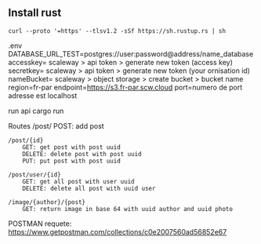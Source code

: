 ## Install rust

    curl --proto '=https' --tlsv1.2 -sSf https://sh.rustup.rs | sh

.env
    DATABASE_URL_TEST=postgres://user:password@address/name_database
    accesskey= scaleway > api token > generate new token (access key)
    secretkey= scaleway > api token > generate new token (your ornisation id)
    nameBucket= scaleway > object storage > create bucket > bucket name
    region=fr-par
    endpoint=https://s3.fr-par.scw.cloud
    port=numero de port
    adresse est localhost

run api
    cargo run
    
Routes
    /post/ 
        POST: add post
    
    /post/{id} 
        GET: get post with post uuid
        DELETE: delete post with post uuid
        PUT: put post with post uuid
    
    /post/user/{id} 
        GET: get all post with user uuid
        DELETE: delete all post with uuid user
    
    /image/{author}/{post}
        GET: return image in base 64 with uuid author and uuid photo
       
POSTMAN requete:
    https://www.getpostman.com/collections/c0e2007560ad56852e67
